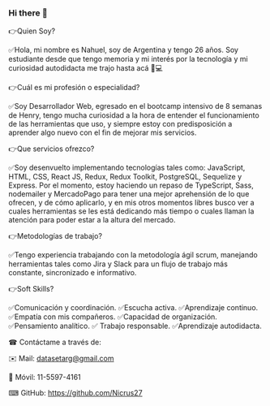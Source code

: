 ### Hi there 👋

<!--
**Nicrus27/Nicrus27** is a ✨ _special_ ✨ repository because its `README.md` (this file) appears on your GitHub profile.

Here are some ideas to get you started:

- 🔭 I’m currently working on ...
- 🌱 I’m currently learning ...
- 👯 I’m looking to collaborate on ...
- 🤔 I’m looking for help with ...
- 💬 Ask me about ...
- 📫 How to reach me: ...
- 😄 Pronouns: ...
- ⚡ Fun fact: ...
-->
👉Quien Soy? 

 ✅Hola, mi nombre es Nahuel, soy de Argentina y tengo 26 años. Soy estudiante desde que tengo memoria y mi interés por la tecnología y mi curiosidad autodidacta me trajo hasta acá 💓💻 


👉Cuál es mi profesión o especialidad? 

 ✅Soy Desarrollador Web, egresado en el bootcamp intensivo de 8 semanas de Henry, tengo mucha curiosidad a la hora de entender el funcionamiento de las herramientas que uso, y siempre estoy con predisposición a aprender algo nuevo con el fin de mejorar mis servicios. 
 
 
 👉Que servicios ofrezco?

 ✅Soy desenvuelto implementando tecnologías tales como: JavaScript, HTML, CSS, React JS, Redux, Redux Toolkit, PostgreSQL, Sequelize y Express. Por el momento, estoy haciendo un repaso de TypeScript, Sass, nodemailer y MercadoPago para tener una mejor aprehensión de lo que ofrecen, y de cómo aplicarlo, y en mis otros momentos libres busco ver a cuales herramientas se les está dedicando más tiempo o cuales llaman la atención para poder estar a la altura del mercado. 


👉Metodologías de trabajo? 

 ✅Tengo experiencia trabajando con la metodología ágil scrum, manejando herramientas tales como Jira y Slack para un flujo de trabajo más constante, sincronizado e informativo. 


👉Soft Skills? 

 ✅Comunicación y coordinación. 
 ✅Escucha activa. 
 ✅Aprendizaje continuo. 
 ✅Empatía con mis compañeros. 
 ✅Capacidad de organización. 
 ✅Pensamiento analítico. 
 ✅ Trabajo responsable. 
 ✅Aprendizaje autodidacta. 
 
 
 ☎ Contáctame a través de: 
 
 ✉️ Mail: datasetarg@gmail.com
 
 📱 Móvil: 11-5597-4161
 
 ⌨ GitHub: https://github.com/Nicrus27
